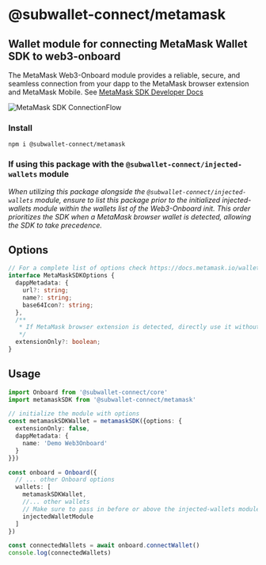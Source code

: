# @subwallet-connect/metamask

## Wallet module for connecting MetaMask Wallet SDK to web3-onboard
The MetaMask Web3-Onboard module provides a reliable, secure, and seamless connection from your dapp to the MetaMask browser extension and MetaMask Mobile.
See [MetaMask SDK Developer Docs](https://docs.metamask.io/wallet/how-to/connect/set-up-sdk/)

![MetaMask SDK ConnectionFlow](https://github.com/blocknative/web3-onboard/blob/develop/assets/metaMaskSDK-connect.gif?raw=true 'MetaMask SDK ConnectionFlow')

### Install

`npm i @subwallet-connect/metamask`

### If using this package with the `@subwallet-connect/injected-wallets` module
_When utilizing this package alongside the `@subwallet-connect/injected-wallets` module, ensure to list this package prior to the initialized injected-wallets module within the wallets list of the Web3-Onboard init._ 
_This order prioritizes the SDK when a MetaMask browser wallet is detected, allowing the SDK to take precedence._

## Options

```typescript
// For a complete list of options check https://docs.metamask.io/wallet/how-to/connect/set-up-sdk/
interface MetaMaskSDKOptions {
  dappMetadata: {
    url?: string;
    name?: string;
    base64Icon?: string;
  },
  /**
   * If MetaMask browser extension is detected, directly use it without prompting the user.
   */
  extensionOnly?: boolean;
}
```

## Usage

```typescript
import Onboard from '@subwallet-connect/core'
import metamaskSDK from '@subwallet-connect/metamask'

// initialize the module with options
const metamaskSDKWallet = metamaskSDK({options: {
  extensionOnly: false,
  dappMetadata: {
    name: 'Demo Web3Onboard'
  }
}})

const onboard = Onboard({
  // ... other Onboard options
  wallets: [
    metamaskSDKWallet,
    //... other wallets
    // Make sure to pass in before or above the injected-wallets module
    injectedWalletModule
  ]
})

const connectedWallets = await onboard.connectWallet()
console.log(connectedWallets)
```

